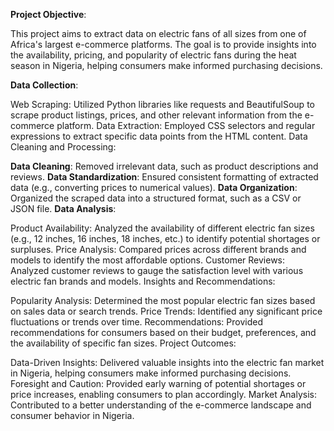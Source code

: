 **Project Objective**:

This project aims to extract data on electric fans of all sizes from one of Africa's largest e-commerce platforms. The goal is to provide insights into the availability, pricing, and popularity of electric fans during the heat season in Nigeria, helping consumers make informed purchasing decisions.

**Data Collection**:

Web Scraping: Utilized Python libraries like requests and BeautifulSoup to scrape product listings, prices, and other relevant information from the e-commerce platform.
Data Extraction: Employed CSS selectors and regular expressions to extract specific data points from the HTML content.
Data Cleaning and Processing:

**Data Cleaning**: Removed irrelevant data, such as product descriptions and reviews.
**Data Standardization**: Ensured consistent formatting of extracted data (e.g., converting prices to numerical values).
**Data Organization**: Organized the scraped data into a structured format, such as a CSV or JSON file.
**Data Analysis**:

Product Availability: Analyzed the availability of different electric fan sizes (e.g., 12 inches, 16 inches, 18 inches, etc.) to identify potential shortages or surpluses.
Price Analysis: Compared prices across different brands and models to identify the most affordable options.
Customer Reviews: Analyzed customer reviews to gauge the satisfaction level with various electric fan brands and models.
Insights and Recommendations:

Popularity Analysis: Determined the most popular electric fan sizes based on sales data or search trends.
Price Trends: Identified any significant price fluctuations or trends over time.
Recommendations: Provided recommendations for consumers based on their budget, preferences, and the availability of specific fan sizes.
Project Outcomes:

Data-Driven Insights: Delivered valuable insights into the electric fan market in Nigeria, helping consumers make informed purchasing decisions.
Foresight and Caution: Provided early warning of potential shortages or price increases, enabling consumers to plan accordingly.
Market Analysis: Contributed to a better understanding of the e-commerce landscape and consumer behavior in Nigeria.

